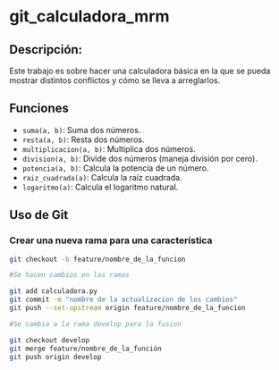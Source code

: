 # git_calculadora_mrm

## Descripción:
Este trabajo es sobre hacer una calculadora básica en la que se pueda mostrar distintos conflictos y cómo se lleva a arreglarlos.

## Funciones
- `suma(a, b)`: Suma dos números.
- `resta(a, b)`: Resta dos números.
- `multiplicacion(a, b)`: Multiplica dos números.
- `division(a, b)`: Divide dos números (maneja división por cero).
- `potencia(a, b)`: Calcula la potencia de un número.
- `raiz_cuadrada(a)`: Calcula la raíz cuadrada.
- `logaritmo(a)`: Calcula el logaritmo natural.

## Uso de Git
### Crear una nueva rama para una característica
```bash
git checkout -b feature/nombre_de_la_funcion

#Se hacen cambios en las ramas

git add calculadora.py
git commit -m "nombre de la actualizacion de los cambios"
git push --set-upstream origin feature/nombre_de_la_funcion

#Se cambia a la rama develop para la fusion

git checkout develop
git merge feature/nombre_de_la_función
git push origin develop


